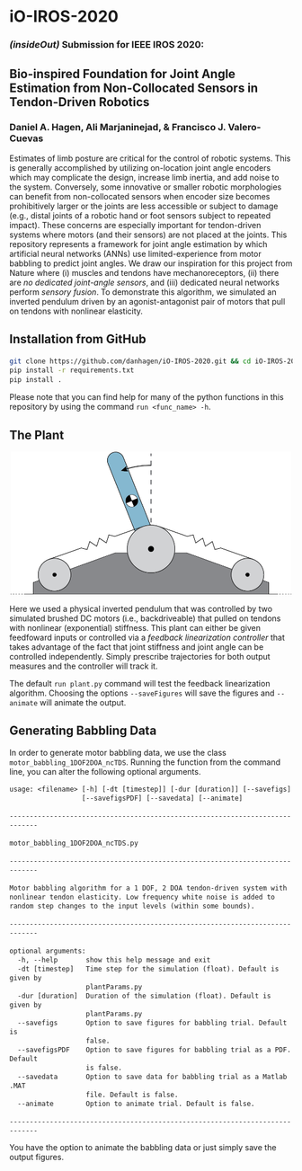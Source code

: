 # iO-IROS-2020
### ***(insideOut)* Submission for IEEE IROS 2020:**
## Bio-inspired Foundation for Joint Angle Estimation from Non-Collocated Sensors in Tendon-Driven Robotics
### Daniel A. Hagen, Ali Marjaninejad, & Francisco J. Valero-Cuevas

Estimates of limb posture are critical for the control of robotic systems. This is generally accomplished by utilizing on-location joint angle encoders which may complicate the design, increase limb inertia, and add noise to the system. Conversely, some innovative or smaller robotic morphologies can benefit from non-collocated sensors when encoder size becomes prohibitively larger or the joints are less accessible or subject to damage (e.g., distal joints of a robotic hand or foot sensors subject to repeated impact). These concerns are especially important for tendon-driven systems where motors (and their sensors) are not placed at the joints. This repository represents a framework for joint angle estimation by which artificial neural networks (ANNs) use limited-experience from motor babbling to predict joint angles. We draw our inspiration for this project from Nature where (i) muscles and tendons have mechanoreceptors, (ii) there are *no dedicated joint-angle sensors*, and (iii) dedicated neural networks perform *sensory fusion*. To demonstrate this algorithm, we simulated an inverted pendulum driven by an agonist-antagonist pair of motors that pull on tendons with nonlinear elasticity.

## Installation from GitHub
```bash
git clone https://github.com/danhagen/iO-IROS-2020.git && cd iO-IROS-2020
pip install -r requirements.txt
pip install .
```

Please note that you can find help for many of the python functions in this repository by using the command `run <func_name> -h`.

## The Plant 

<p align="center">
  <img width="500" src="https://github.com/danhagen/iO-IROS-2020/blob/master/Schematic_1DOF2DOA_system.png?raw=true">
</p>

Here we used a physical inverted pendulum that was controlled by two simulated brushed DC motors (i.e., backdriveable) that pulled on tendons with nonlinear (exponential) stiffness. This plant can either be given feedfoward inputs or controlled via a *feedback linearization controller* that takes advantage of the fact that joint stiffness and joint angle can be controlled independently. Simply prescribe trajectories for both output measures and the controller will track it.

The default `run plant.py` command will test the feedback linearization algorithm. Choosing the options `--saveFigures` will save the figures and `--animate` will animate the output.


## Generating Babbling Data
In order to generate motor babbling data, we use the class `motor_babbling_1DOF2DOA_ncTDS`. Running the function from the command line, you can alter the following optional arguments. 

```
usage: <filename> [-h] [-dt [timestep]] [-dur [duration]] [--savefigs]
                  [--savefigsPDF] [--savedata] [--animate]

-----------------------------------------------------------------------------

motor_babbling_1DOF2DOA_ncTDS.py

-----------------------------------------------------------------------------

Motor babbling algorithm for a 1 DOF, 2 DOA tendon-driven system with
nonlinear tendon elasticity. Low frequency white noise is added to
random step changes to the input levels (within some bounds).

-----------------------------------------------------------------------------

optional arguments:
  -h, --help       show this help message and exit
  -dt [timestep]   Time step for the simulation (float). Default is given by
                   plantParams.py
  -dur [duration]  Duration of the simulation (float). Default is given by
                   plantParams.py
  --savefigs       Option to save figures for babbling trial. Default is
                   false.
  --savefigsPDF    Option to save figures for babbling trial as a PDF. Default
                   is false.
  --savedata       Option to save data for babbling trial as a Matlab .MAT
                   file. Default is false.
  --animate        Option to animate trial. Default is false.

-----------------------------------------------------------------------------
```
You have the option to animate the babbling data or just simply save the output figures.



